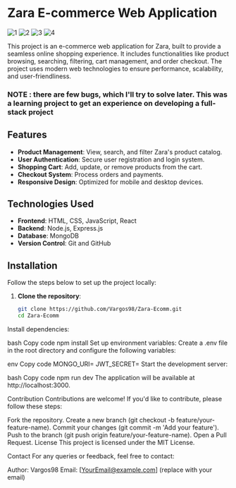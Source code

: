 # Zara E-commerce Web Application

![1](https://github.com/user-attachments/assets/00c94221-5ac5-4bd9-81b1-78d19d6d57a1)
![2](https://github.com/user-attachments/assets/62d7e407-4c1b-458b-a0f8-0be070f3cee9)
![3](https://github.com/user-attachments/assets/902d204a-f49b-45d8-a74d-dc0710d41aa1)
![4](https://github.com/user-attachments/assets/c33817c4-e69c-41fc-b30c-c98455eceb78)



This project is an e-commerce web application for Zara, built to provide a seamless online shopping experience. It includes functionalities like product browsing, searching, filtering, cart management, and order checkout. The project uses modern web technologies to ensure performance, scalability, and user-friendliness.
<h3>
   NOTE : there are few bugs, which I'll try to solve later. This was a learning project to get an experience on developing a full-stack project
</h3>

## Features

- **Product Management**: View, search, and filter Zara's product catalog.
- **User Authentication**: Secure user registration and login system.
- **Shopping Cart**: Add, update, or remove products from the cart.
- **Checkout System**: Process orders and payments.
- **Responsive Design**: Optimized for mobile and desktop devices.

## Technologies Used

- **Frontend**: HTML, CSS, JavaScript, React
- **Backend**: Node.js, Express.js
- **Database**: MongoDB
- **Version Control**: Git and GitHub

## Installation

Follow the steps below to set up the project locally:

1. **Clone the repository**:
   ```bash
   git clone https://github.com/Vargos98/Zara-Ecomm.git
   cd Zara-Ecomm
Install dependencies:

bash
Copy code
npm install
Set up environment variables: Create a .env file in the root directory and configure the following variables:

env
Copy code
MONGO_URI=<your-mongodb-connection-string>
JWT_SECRET=<your-jwt-secret>
Start the development server:

bash
Copy code
npm run dev
The application will be available at http://localhost:3000.

Contribution
Contributions are welcome! If you'd like to contribute, please follow these steps:

Fork the repository.
Create a new branch (git checkout -b feature/your-feature-name).
Commit your changes (git commit -m 'Add your feature').
Push to the branch (git push origin feature/your-feature-name).
Open a Pull Request.
License
This project is licensed under the MIT License.

Contact
For any queries or feedback, feel free to contact:

Author: Vargos98
Email: [YourEmail@example.com] (replace with your email)
